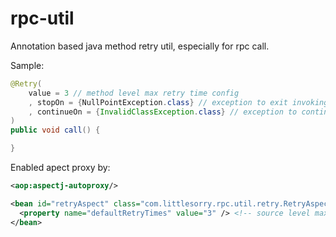 # rpc-util

Annotation based java method retry util, especially for rpc call.

Sample:

```java
@Retry(
    value = 3 // method level max retry time config
    , stopOn = {NullPointException.class} // exception to exit invoking
    , continueOn = {InvalidClassException.class} // exception to continue retry
)
public void call() {

}
```

Enabled apect proxy by:

```xml
<aop:aspectj-autoproxy/>

<bean id="retryAspect" class="com.littlesorry.rpc.util.retry.RetryAspect">
  <property name="defaultRetryTimes" value="3" /> <!-- source level max retry time config -->
</bean>
```


